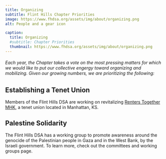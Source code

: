 ```yaml
---
title: Organizing
subtitle: Flint Hills Chapter Priorities
image: https://www.fhdsa.org/assets/img/about/organizing.png
alt: People and a gear icon

caption:
  title: Organizing
  #subtitle: Chapter Priorities
  thumbnail: https://www.fhdsa.org/assets/img/about/organizing.png
---
```

###### Each year, the Chapter takes a vote on the most pressing matters for which we would like to put our collective engergy toward organizing and mobilizing. Given our growing numbers, we are prioritizing the following:

## Establishing a Tenet Union

Members of the Flint Hills DSA are working on revitalizing [Renters Together MHK](https://www.renterstogether.org/), a tenet union located in Manhattan, KS.

## Palestine Solidarity

The Flint Hills DSA has a working group to promote awareness around the genocide of the Palestinian people in Gaza and in the West Bank, by the Israeli government. To learn more, check out the committees and working groups page. 
